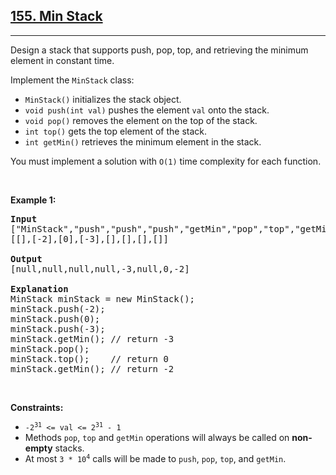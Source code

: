 <h2><a href="https://leetcode.com/problems/min-stack/">155. Min Stack</a></h2><hr><p>Design a stack that supports push, pop, top, and retrieving the minimum element in constant time.</p>

<p>Implement the <code>MinStack</code> class:</p>

<ul>
	<li><code>MinStack()</code> initializes the stack object.</li>
	<li><code>void push(int val)</code> pushes the element <code>val</code> onto the stack.</li>
	<li><code>void pop()</code> removes the element on the top of the stack.</li>
	<li><code>int top()</code> gets the top element of the stack.</li>
	<li><code>int getMin()</code> retrieves the minimum element in the stack.</li>
</ul>

<p>You must implement a solution with <code>O(1)</code> time complexity for each function.</p>

<p>&nbsp;</p>
<p><strong class="example">Example 1:</strong></p>

<pre>
<strong>Input</strong>
[&quot;MinStack&quot;,&quot;push&quot;,&quot;push&quot;,&quot;push&quot;,&quot;getMin&quot;,&quot;pop&quot;,&quot;top&quot;,&quot;getMin&quot;]
[[],[-2],[0],[-3],[],[],[],[]]

<strong>Output</strong>
[null,null,null,null,-3,null,0,-2]

<strong>Explanation</strong>
MinStack minStack = new MinStack();
minStack.push(-2);
minStack.push(0);
minStack.push(-3);
minStack.getMin(); // return -3
minStack.pop();
minStack.top();    // return 0
minStack.getMin(); // return -2
</pre>

<p>&nbsp;</p>
<p><strong>Constraints:</strong></p>

<ul>
	<li><code>-2<sup>31</sup> &lt;= val &lt;= 2<sup>31</sup> - 1</code></li>
	<li>Methods <code>pop</code>, <code>top</code> and <code>getMin</code> operations will always be called on <strong>non-empty</strong> stacks.</li>
	<li>At most <code>3 * 10<sup>4</sup></code> calls will be made to <code>push</code>, <code>pop</code>, <code>top</code>, and <code>getMin</code>.</li>
</ul>
